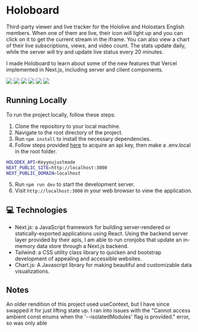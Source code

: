 # Holoboard

Third-party viewer and live tracker for the Hololive and Holostars English members. When one of them are live, their icon will light up and you can click on it to get the current stream in the iframe. You can also view a chart of their live subscriptions, views, and video count. The stats update daily, while the server will try and update live status every 20 minutes.

I made Holoboard to learn about some of the new features that Vercel implemented in Next.js, including server and client components.

<img src="https://img.shields.io/badge/typescript-%23007ACC.svg?style=for-the-badge&logo=typescript&logoColor=white"> <img src="https://img.shields.io/badge/tailwindcss-%2338B2AC.svg?style=for-the-badge&logo=tailwind-css&logoColor=white"> <img src="https://img.shields.io/badge/Next-black?style=for-the-badge&logo=next.js&logoColor=white"> <img src="https://img.shields.io/badge/react-%2320232a.svg?style=for-the-badge&logo=react&logoColor=%2361DAFB"> <img src="https://img.shields.io/badge/Supabase-3ECF8E?style=for-the-badge&logo=supabase&logoColor=white"> <img src="https://img.shields.io/badge/chart.js-F5788D.svg?style=for-the-badge&logo=chart.js&logoColor=white">

## Running Locally

To run the project locally, follow these steps:

1. Clone the repository to your local machine.
2. Navigate to the root directory of the project.
3. Run `npm install` to install the necessary dependencies.
4. Follow steps provided [here](https://docs.holodex.net/docs/holodex/ZG9jOjQ2Nzk1-getting-started) to acquire an api key, then make a .env.local in the root folder.
```sh
HOLODEX_API=Keyyoujustmade
NEXT_PUBLIC_SITE=http://localhost:3000
NEXT_PUBLIC_DOMAIN=localhost
```
5. Run `npm run dev` to start the development server.
6. Visit `http://localhost:3000` in your web browser to view the application.

## 💻 Technologies

- Next.js: a JavaScript framework for building server-rendered or statically-exported applications using React. Using the backend server layer provided by their apis, I am able to run cronjobs that update an in-memory data store through a Next.js backend.
- Tailwind: a CSS utility class library to quicken and bootstrap development of appealing and accessible websites.
- Chart.js: A Javascript library for making beautiful and customizable data visualizations.

## Notes

An older rendition of this project used useContext, but I have since swapped it for just lifting state up. I ran into issues with the "Cannot access ambient const enums when the '--isolatedModules' flag is provided." error, so was only able